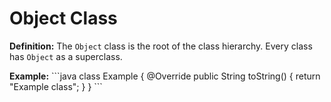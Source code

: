 # Object Class
**Definition:** The `Object` class is the root of the class hierarchy. Every class has `Object` as a superclass.

**Example:**
\`\`\`java
class Example {
    @Override
    public String toString() {
        return "Example class";
    }
}
\`\`\`

